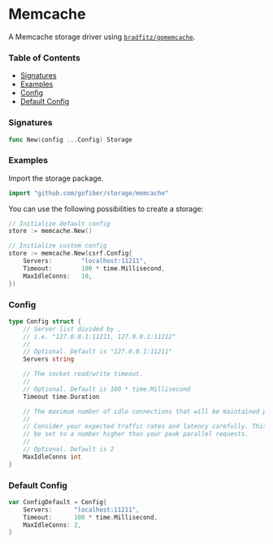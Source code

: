 # Memcache

A Memcache storage driver using [`bradfitz/gomemcache`](https://github.com/bradfitz/gomemcache).

### Table of Contents
- [Signatures](#signatures)
- [Examples](#examples)
- [Config](#config)
- [Default Config](#default-config)

### Signatures
```go
func New(config ...Config) Storage
```

### Examples
Import the storage package.
```go
import "github.com/gofiber/storage/memcache"
```

You can use the following possibilities to create a storage:
```go
// Initialize default config
store := memcache.New()

// Initialize custom config
store := memcache.New(csrf.Config{
	Servers:        "localhost:11211",
	Timeout:        100 * time.Millisecond,
	MaxIdleConns:   10,
})
```

### Config
```go
type Config struct {
	// Server list divided by ,
	// i.e. "127.0.0.1:11211, 127.0.0.1:11212"
	//
	// Optional. Default is "127.0.0.1:11211"
	Servers string

	// The socket read/write timeout.
	//
	// Optional. Default is 100 * time.Millisecond
	Timeout time.Duration

	// The maximum number of idle connections that will be maintained per address.
	//
	// Consider your expected traffic rates and latency carefully. This should
	// be set to a number higher than your peak parallel requests.
	//
	// Optional. Default is 2
	MaxIdleConns int
}
```

### Default Config
```go
var ConfigDefault = Config{
	Servers:      "localhost:11211",
	Timeout:      100 * time.Millisecond,
	MaxIdleConns: 2,
}
```
